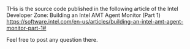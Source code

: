 THis is the source code published in the following article of the Intel Developer Zone:
Building an Intel AMT Agent Monitor (Part 1)
https://software.intel.com/en-us/articles/building-an-intel-amt-agent-monitor-part-1#

Feel free to post any question there.

